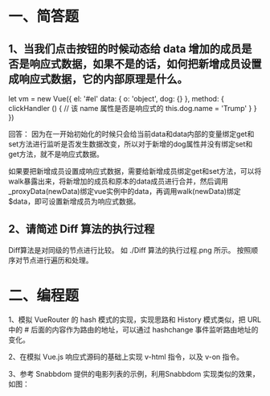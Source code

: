 # 一、简答题
## 1、当我们点击按钮的时候动态给 data 增加的成员是否是响应式数据，如果不是的话，如何把新增成员设置成响应式数据，它的内部原理是什么。
let vm = new Vue({
 el: '#el'
 data: {
  o: 'object',
  dog: {}
 },
 method: {
  clickHandler () {
   // 该 name 属性是否是响应式的
   this.dog.name = 'Trump'
  }
 }
})

回答：
  因为在一开始初始化的时候只会给当前data和data内部的变量绑定get和set方法进行监听是否发生数据改变，所以对于新增的dog属性并没有绑定set和get方法，就不是响应式数据。

  如果要把新增成员设置成响应式数据，需要给新增成员绑定get和set方法，可以将walk暴露出来，将新增加的成员和原本的data成员进行合并，然后调用_proxyData(newData)绑定vue实例中的data，再调用walk(newData)绑定$data，即可设置新增成员为响应式数据。

 
## 2、请简述 Diff 算法的执行过程
Diff算法是对同级的节点进行比较。
如 ./Diff 算法的执行过程.png 所示。
按照顺序对节点进行遍历和处理。

# 二、编程题
1、模拟 VueRouter 的 hash 模式的实现，实现思路和 History 模式类似，把 URL 中的 # 后面的内容作为路由的地址，可以通过 hashchange 事件监听路由地址的变化。
 

2、在模拟 Vue.js 响应式源码的基础上实现 v-html 指令，以及 v-on 指令。
 

3、参考 Snabbdom 提供的电影列表的示例，利用Snabbdom 实现类似的效果，如图：

